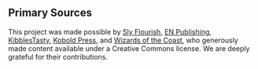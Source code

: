 ## Primary Sources

This project was made possible by [Sly Flourish](https://slyflourish.com/), [EN Publishing](https://enpublishingrpg.com/?srsltid=AfmBOooyqZ52CYOMmNbThhT29hrVydYoEATn2v6gqKy7_KEp4SaA-Myq), [KibblesTasty](https://www.kthomebrew.com/), [Kobold Press](https://koboldpress.com/wp-content/uploads/2025/07/Black-Flag-Roleplaying-v04_2025_07_01.pdf), and [Wizards of the Coast](https://media.wizards.com/2023/downloads/dnd/SRD_CC_v5.1.pdf), who generously made content available under a Creative Commons license.
We are deeply grateful for their contributions.
